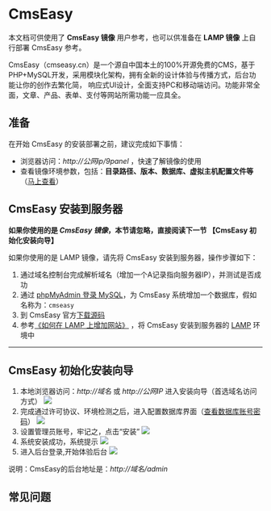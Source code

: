 # CmsEasy

本文档可供使用了 **CmsEasy 镜像** 用户参考，也可以供准备在 **LAMP 镜像** 上自行部署 CmsEasy 参考。

CmsEasy（cmseasy.cn）是一个源自中国本土的100%开源免费的CMS，基于PHP+MySQL开发，采用模块化架构，拥有全新的设计体验与传播方式，后台功能让你的创作去繁化简， 响应式UI设计，全面支持PC和移动端访问。功能非常全面，文章、产品、表单、支付等网站所需功能一应具全。

## 准备

在开始 CmsEasy 的安装部署之前，建议完成如下事情：

* 浏览器访问：*http://公网ip/9panel* ，快速了解镜像的使用
* 查看镜像环境参数，包括：**目录路径、版本、数据库、虚拟主机配置文件等** （[马上查看](https://support.websoft9.com/docs/lamp/zh/stack-components.html)）

## CmsEasy 安装到服务器

**如果你使用的是 *CmsEasy 镜像*，本节请忽略，直接阅读下一节 【CmsEasy 初始化安装向导】**

如果你使用的是 LAMP 镜像，请先将 CmsEasy 安装到服务器，操作步骤如下：

1. 通过域名控制台完成解析域名（增加一个A记录指向服务器IP），并测试是否成功
2. 通过 [phpMyAdmin 登录 MySQL](https://support.websoft9.com/docs/lamp/zh/admin-mysql.html)，为 CmsEasy 系统增加一个数据库，假如名称为：`cmseasy`
3. 到 CmsEasy 官方[下载源码](http://www.cmseasy.cn/download/)
4. 参考[《如何在 LAMP 上增加网站》](https://support.websoft9.com/docs/lamp/zh/solution-deployment.html#安装第二个网站) ，将 CmsEasy 安装到服务器的 [LAMP](https://support.websoft9.com/docs/lamp/zh/) 环境中

---

## CmsEasy 初始化安装向导

1. 本地浏览器访问：*http://域名* 或 *http://公网IP* 进入安装向导（首选域名访问方式）
  ![](https://libs.websoft9.com/Websoft9/DocsPicture/zh/cmseasy/cmseasy-startinstall-websoft9.png)
2. 完成通过许可协议、环境检测之后，进入配置数据库界面（[查看数据库账号密码](https://support.websoft9.com/docs/lamp/zh/stack-accounts.html)）
  ![](https://libs.websoft9.com/Websoft9/DocsPicture/zh/cmseasy/cmseasy-installsetpw-websoft9.png)
3. 设置管理员账号，牢记之，点击“安装” 
  ![](https://libs.websoft9.com/Websoft9/DocsPicture/zh/cmseasy/cmseasy-setadmin-websoft9.png)
4. 系统安装成功，系统提示 
  ![](https://libs.websoft9.com/Websoft9/DocsPicture/zh/cmseasy/cmseasy-installss-websoft9.png)
5. 进入后台登录,开始体验后台 
   ![](https://libs.websoft9.com/Websoft9/DocsPicture/zh/cmseasy/cmseasy-backend-websoft9.png)

说明：CmsEasy的后台地址是：*http://域名/admin*

## 常见问题